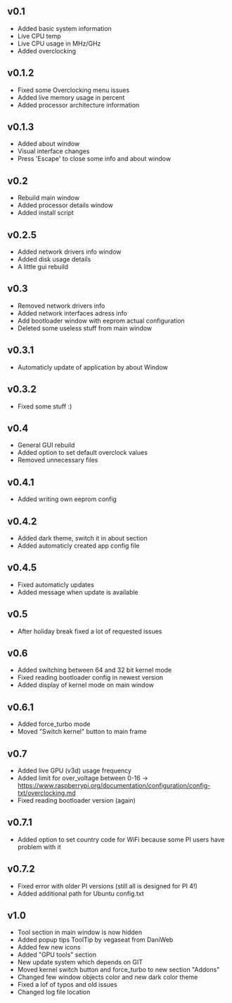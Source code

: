 ## v0.1
* Added basic system information
* Live CPU temp
* Live CPU usage in MHz/GHz
* Added overclocking
## v0.1.2
* Fixed some Overclocking menu issues
* Added live memory usage in percent
* Added processor architecture information
## v0.1.3
* Added about window
* Visual interface changes
* Press 'Escape' to close some info and about window
## v0.2
* Rebuild main window
* Added processor details window
* Added install script
## v0.2.5
* Added network drivers info window
* Added disk usage details
* A little gui rebuild
## v0.3
* Removed network drivers info
* Added network interfaces adress info
* Add bootloader window with eeprom actual configuration
* Deleted some useless stuff from main window
## v0.3.1
* Automaticly update of application by about Window
## v0.3.2
* Fixed some stuff :)
## v0.4
* General GUI rebuild
* Added option to set default overclock values
* Removed unnecessary files
## v0.4.1
* Added writing own eeprom config
## v0.4.2
* Added dark theme, switch it in about section
* Added automaticly created app config file
## v0.4.5
* Fixed automaticly updates
* Added message when update is available
## v0.5
* After holiday break fixed a lot of requested issues
## v0.6
* Added switching between 64 and 32 bit kernel mode
* Fixed reading bootloader config in newest version
* Added display of kernel mode on main window
## v0.6.1
* Added force_turbo mode
* Moved "Switch kernel" button to main frame
## v0.7
* Added live GPU (v3d) usage frequency
* Added limit for over_voltage between 0-16 -> https://www.raspberrypi.org/documentation/configuration/config-txt/overclocking.md
* Fixed reading bootloader version (again)
## v0.7.1
* Added option to set country code for WiFi because some PI users have problem with it
## v0.7.2
* Fixed error with older PI versions (still all is designed for PI 4!)
* Added additional path for Ubuntu config.txt
## v1.0
* Tool section in main window is now hidden
* Added popup tips ToolTip by vegaseat from DaniWeb
* Added few new icons
* Added "GPU tools" section
* New update system which depends on GIT
* Moved kernel switch button and force_turbo to new section "Addons"
* Changed few window objects color and new dark color theme
* Fixed a lof of typos and old issues
* Changed log file location




